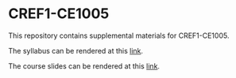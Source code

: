 # CREF1-CE1005
This repository contains supplemental materials for CREF1-CE1005.

The syllabus can be rendered at this [link](https://github.com/thsavage/CREF1-CE1005/blob/main/Spring%202021%20Forces%20Shaping%20CRE.pdf).

The course slides can be rendered at this [link](**https://github.com/thsavage/CREF1-CE1005/blob/main/Spring%202021%20Forces%20Shaping%20CRE.pdf**).
